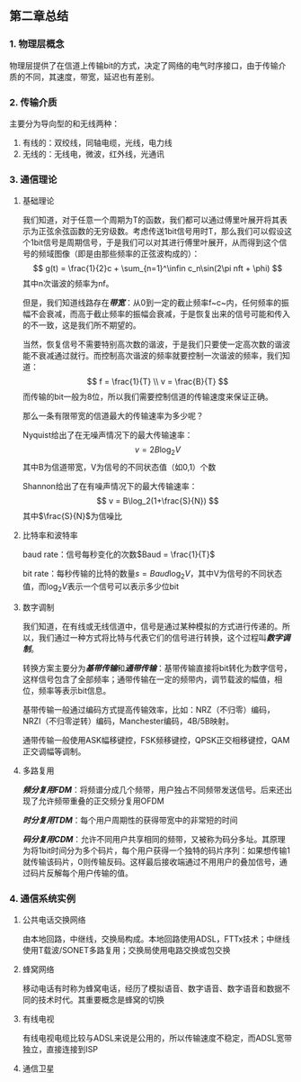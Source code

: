 ## 第二章总结

### 1. 物理层概念

​	物理层提供了在信道上传输bit的方式，决定了网络的电气时序接口，由于传输介质的不同，其速度，带宽，延迟也有差别。

### 2. 传输介质

主要分为导向型的和无线两种：

1. 有线的：双绞线，同轴电缆，光线，电力线
2. 无线的：无线电，微波，红外线，光通讯

### 3. 通信理论

1. 基础理论

   我们知道，对于任意一个周期为T的函数，我们都可以通过傅里叶展开将其表示为正弦余弦函数的无穷级数。考虑传送1bit信号用时T，那么我们可以假设这个1bit信号是周期信号，于是我们可以对其进行傅里叶展开，从而得到这个信号的频域图像（即是由那些频率的正弦波构成的）：
   $$
   g(t) = \frac{1}{2}c + \sum_{n=1}^\infin c_n\sin(2\pi nft + \phi)
   $$
   其中n次谐波的频率为nf。

   但是，我们知道线路存在***带宽***：从0到一定的截止频率f~c~内，任何频率的振幅不会衰减，而高于截止频率的振幅会衰减，于是恢复出来的信号可能和传入的不一致，这是我们所不期望的。

   当然，恢复信号不需要特别高次数的谐波，于是我们只要使一定高次数的谐波能不衰减通过就行。而控制高次谐波的频率就要控制一次谐波的频率，我们知道：
   $$
   f = \frac{1}{T} \\
   v = \frac{B}{T}
   $$
   而传输的bit一般为8位，所以我们需要控制信道的传输速度来保证正确。

   那么一条有限带宽的信道最大的传输速率为多少呢？

   Nyquist给出了在无噪声情况下的最大传输速率：
   $$
   v = 2B\log_2V
   $$
   其中B为信道带宽，V为信号的不同状态值（如0,1）个数

   Shannon给出了在有噪声情况下的最大传输速率：
   $$
   v = B\log_2(1+\frac{S}{N})
   $$
   其中$\frac{S}{N}$为信噪比

2. 比特率和波特率

   baud rate：信号每秒变化的次数$Baud = \frac{1}{T}$

   bit rate：每秒传输的比特的数量$s = Baud \log_2V$，其中V为信号的不同状态值，而$\log_2 V$表示一个信号可以表示多少位bit

3. 数字调制

   我们知道，在有线或无线信道中，信号是通过某种模拟的方式进行传递的。所以，我们通过一种方式将比特与代表它们的信号进行转换，这个过程叫***数字调制***。

   转换方案主要分为***基带传输***和***通带传输***：基带传输直接将bit转化为数字信号，这样信号包含了全部频率；通带传输在一定的频带内，调节载波的幅值，相位，频率等表示bit信息。

   基带传输一般通过编码方式提高传输效率，比如：NRZ（不归零）编码，NRZI（不归零逆转）编码，Manchester编码，4B/5B映射。

   通带传输一般使用ASK幅移键控，FSK频移键控，QPSK正交相移键控，QAM正交调幅等调制。

4. 多路复用

   ***频分复用FDM***：将频谱分成几个频带，用户独占不同频带发送信号。后来还出现了允许频带重叠的正交频分复用OFDM

   ***时分复用TDM***：每个用户周期性的获得带宽中的非常短的时间

   ***码分复用CDM***：允许不同用户共享相同的频带，又被称为码分多址。其原理为将1bit时间分为多个码片，每个用户获得一个独特的码片序列：如果想传输1就传输该码片，0则传输反码。这样最后接收端通过不用用户的叠加信号，通过码片反解每个用户传输的值。

### 4. 通信系统实例

 1. 公共电话交换网络

    由本地回路，中继线，交换局构成。本地回路使用ADSL，FTTx技术；中继线使用T载波/SONET多路复用；交换局使用电路交换或包交换

 2. 蜂窝网络

    移动电话有时称为蜂窝电话，经历了模拟语音、数字语音、数字语音和数据不同的技术时代。其重要概念是蜂窝的切换

 3. 有线电视

    有线电视电缆比较与ADSL来说是公用的，所以传输速度不稳定，而ADSL宽带独立，直接连接到ISP

 4. 通信卫星

